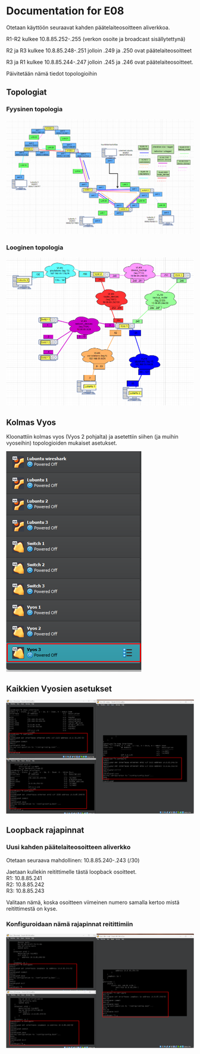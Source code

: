 # Documentation for E08

Otetaan käyttöön seuraavat kahden päätelaiteosoitteen aliverkkoa.

R1-R2 kulkee 10.8.85.252-.255 (verkon osoite ja broadcast sisällytettynä)

R2 ja R3 kulkee 10.8.85.248-.251 jolloin .249 ja .250 ovat päätelaiteosoitteet

R3 ja R1 kulkee 10.8.85.244-.247 jolloin .245 ja .246 ovat päätelaiteosoitteet.

Päivitetään nämä tiedot topologioihin

## Topologiat

### Fyysinen topologia

![fyysinen topo](./E08/fyysinentopo.png)

### Looginen topologia

![looginen topo](./E08/looginentopo.png)

## Kolmas Vyos

Kloonattiin kolmas vyos (Vyos 2 pohjalta) ja asetettiin siihen (ja muihin vyoseihin) topologioiden mukaiset asetukset.

![vyos clone](./E08/vyosclone.png)

## Kaikkien Vyosien asetukset

![vyos asetukset](./E08/vyosconf.png)

## Loopback rajapinnat

### Uusi kahden päätelaiteosoitteen aliverkko

Otetaan seuraava mahdollinen: 10.8.85.240-.243 (/30)

Jaetaan kullekin reitittimelle tästä loopback osoitteet.</br>
R1: 10.8.85.241</br>
R2: 10.8.85.242</br>
R3: 10.8.85.243</br>

Valitaan nämä, koska osoitteen viimeinen numero samalla kertoo mistä reitittimestä on kyse.

### Konfiguroidaan nämä rajapinnat reitittimiin

![vyos loopback](./E08/vyosloopback.png)
